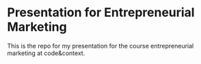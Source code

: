 # Presentation for Entrepreneurial Marketing

This is the repo for my presentation for the course entrepreneurial marketing at code&context.
